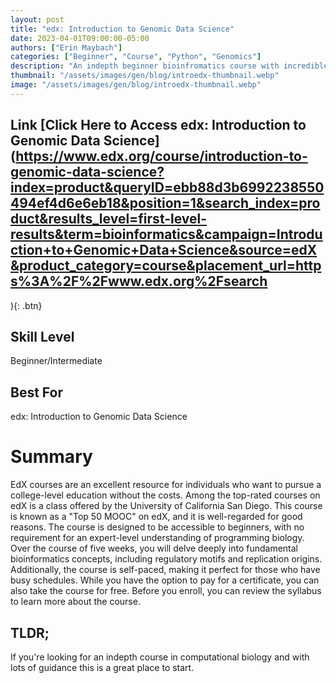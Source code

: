 ```yaml
---
layout: post
title: "edx: Introduction to Genomic Data Science"
date: 2023-04-01T09:00:00-05:00
authors: ["Erin Maybach"]
categories: ["Beginner", "Course", "Python", "Genomics"]
description: "An indepth beginner bioinfromatics course with incredible professors"
thumbnail: "/assets/images/gen/blog/introedx-thumbnail.webp"
image: "/assets/images/gen/blog/introedx-thumbnail.webp"
---
```


## Link [Click Here to Access edx: Introduction to Genomic Data Science](https://www.edx.org/course/introduction-to-genomic-data-science?index=product&queryID=ebb88d3b6992238550494ef4d6e6eb18&position=1&search_index=product&results_level=first-level-results&term=bioinformatics&campaign=Introduction+to+Genomic+Data+Science&source=edX&product_category=course&placement_url=https%3A%2F%2Fwww.edx.org%2Fsearch
){: .btn}

## Skill Level

Beginner/Intermediate

## Best For

edx: Introduction to Genomic Data Science

# Summary ##

EdX courses are an excellent resource for individuals who want to pursue a college-level education without the costs. Among the top-rated courses on edX is a class offered by the University of California San Diego. This course is known as a "Top 50 MOOC" on edX, and it is well-regarded for good reasons. The course is designed to be accessible to beginners, with no requirement for an expert-level understanding of programming biology. Over the course of five weeks, you will delve deeply into fundamental bioinformatics concepts, including regulatory motifs and replication origins. Additionally, the course is self-paced, making it perfect for those who have busy schedules. While you have the option to pay for a certificate, you can also take the course for free. Before you enroll, you can review the syllabus to learn more about the course. 

## TLDR;
If you're looking for an indepth course in computational biology and with lots of guidance this is a great place to start.
